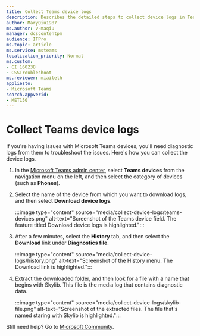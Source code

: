 ```yaml
---
title: Collect Teams device logs
description: Describes the detailed steps to collect device logs in Teams admin center.
author: MaryQiu1987
ms.author: v-maqiu
manager: dcscontentpm
audience: ITPro 
ms.topic: article 
ms.service: msteams
localization_priority: Normal
ms.custom: 
- CI 160238
- CSSTroubleshoot
ms.reviewer: miaitelh
appliesto:
- Microsoft Teams
search.appverid: 
- MET150
---
```

# Collect Teams device logs

If you're having issues with Microsoft Teams devices, you'll need diagnostic logs from them to troubleshoot the issues. Here's how you can collect the device logs.

1. In the [Microsoft Teams admin center](https://admin.teams.microsoft.com/), select **Teams devices** from the navigation menu on the left, and then select the category of devices (such as **Phones**).
2. Select the name of the device from which you want to download logs, and then select **Download device logs**.

   :::image type="content" source="media/collect-device-logs/teams-devices.png" alt-text="Screenshot of the Teams device field. The feature titled Download device logs is highlighted.":::

3. After a few minutes, select the **History** tab, and then select the **Download** link under **Diagnostics file**.

   :::image type="content" source="media/collect-device-logs/history.png" alt-text="Screenshot of the History menu. The Download link is highlighted.":::

4. Extract the downloaded folder, and then look for a file with a name that begins with Skylib. This file is the media log that contains diagnostic data.

   :::image type="content" source="media/collect-device-logs/skylib-file.png" alt-text="Screenshot of the extracted files. The file that's named staring with Skylib is highlighted.":::

Still need help? Go to [Microsoft Community](https://answers.microsoft.com/).
